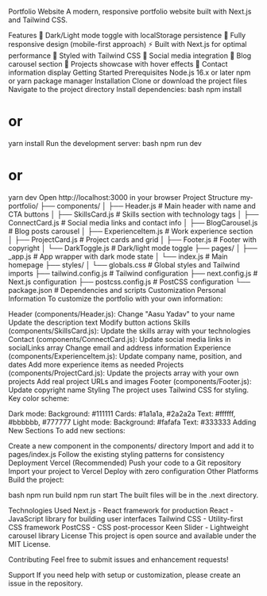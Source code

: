Portfolio Website
A modern, responsive portfolio website built with Next.js and Tailwind CSS.

Features
🌙 Dark/Light mode toggle with localStorage persistence
📱 Fully responsive design (mobile-first approach)
⚡ Built with Next.js for optimal performance
🎨 Styled with Tailwind CSS
🔗 Social media integration
📝 Blog carousel section
💼 Projects showcase with hover effects
📧 Contact information display
Getting Started
Prerequisites
Node.js 16.x or later
npm or yarn package manager
Installation
Clone or download the project files
Navigate to the project directory
Install dependencies:
bash
npm install

# or

yarn install
Run the development server:
bash
npm run dev

# or

yarn dev
Open http://localhost:3000 in your browser
Project Structure
my-portfolio/
├── components/
│ ├── Header.js # Main header with name and CTA buttons
│ ├── SkillsCard.js # Skills section with technology tags
│ ├── ConnectCard.js # Social media links and contact info
│ ├── BlogCarousel.js # Blog posts carousel
│ ├── ExperienceItem.js # Work experience section
│ ├── ProjectCard.js # Project cards and grid
│ ├── Footer.js # Footer with copyright
│ └── DarkToggle.js # Dark/light mode toggle
├── pages/
│ ├── \_app.js # App wrapper with dark mode state
│ └── index.js # Main homepage
├── styles/
│ └── globals.css # Global styles and Tailwind imports
├── tailwind.config.js # Tailwind configuration
├── next.config.js # Next.js configuration
├── postcss.config.js # PostCSS configuration
└── package.json # Dependencies and scripts
Customization
Personal Information
To customize the portfolio with your own information:

Header (components/Header.js):
Change "Aasu Yadav" to your name
Update the description text
Modify button actions
Skills (components/SkillsCard.js):
Update the skills array with your technologies
Contact (components/ConnectCard.js):
Update social media links in socialLinks array
Change email and address information
Experience (components/ExperienceItem.js):
Update company name, position, and dates
Add more experience items as needed
Projects (components/ProjectCard.js):
Update the projects array with your own projects
Add real project URLs and images
Footer (components/Footer.js):
Update copyright name
Styling
The project uses Tailwind CSS for styling. Key color scheme:

Dark mode:
Background:
#111111
Cards:
#1a1a1a,
#2a2a2a
Text:
#ffffff,
#bbbbbb,
#777777
Light mode:
Background:
#fafafa
Text:
#333333
Adding New Sections
To add new sections:

Create a new component in the components/ directory
Import and add it to pages/index.js
Follow the existing styling patterns for consistency
Deployment
Vercel (Recommended)
Push your code to a Git repository
Import your project to Vercel
Deploy with zero configuration
Other Platforms
Build the project:

bash
npm run build
npm run start
The built files will be in the .next directory.

Technologies Used
Next.js - React framework for production
React - JavaScript library for building user interfaces
Tailwind CSS - Utility-first CSS framework
PostCSS - CSS post-processor
Keen Slider - Lightweight carousel library
License
This project is open source and available under the MIT License.

Contributing
Feel free to submit issues and enhancement requests!

Support
If you need help with setup or customization, please create an issue in the repository.

